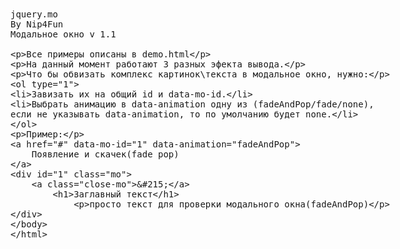 <plaintext>
jquery.mo
By Nip4Fun
Модальное окно v 1.1

Все примеры описаны в demo.html

На данный момент работают 3 разных эфекта вывода.

Что бы обвизать комплекс картинок\текста в модальное окно, нужно:
1) Завизать их на общий id и data-mo-id.
2) Выбрать анимацию в data-animation одну из (fadeAndPop/fade/none), если не указывать data-animation, то по умолчанию будет none.

Пример:


<a href="#" data-mo-id="1" data-animation="fadeAndPop">
	Появление и скачек(fade pop)
</a>
<div id="1" class="mo">
	<a class="close-mo">&#215;</a>
		<h1>Заглавный текст</h1>
			<p>просто текст для проверки модального окна(fadeAndPop)</p>
</div>
